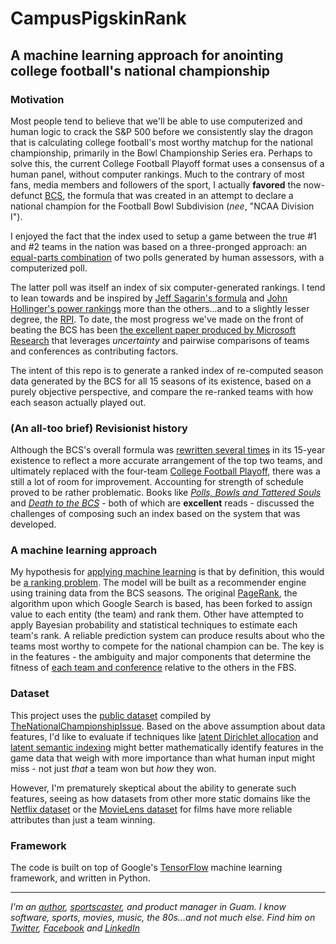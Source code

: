 # CampusPigskinRank
## A machine learning approach for anointing college football's national championship
### Motivation
Most people tend to believe that we'll be able to use computerized and human logic to crack the S&P 500 before we consistently slay the dragon that is calculating college football's most worthy matchup for the national championship, primarily in the Bowl Championship Series era. Perhaps to solve this, the current College Football Playoff format uses a consensus of a human panel, without computer rankings. Much to the contrary of most fans, media members and followers of the sport, I actually **favored** the now-defunct [BCS](https://en.wikipedia.org/wiki/Bowl_Championship_Series), the formula that was created in an attempt to declare a national champion for the Football Bowl Subdivision (_nee_, "NCAA Division I"). 

I enjoyed the fact that the index used to setup a game between the true #1 and #2 teams in the nation was based on a three-pronged approach: an [equal-parts combination](http://www.bcsfootball.org/news/story?id=4819686) of two polls generated by human assessors, with a computerized poll.

The latter poll was itself an index of six computer-generated rankings. I tend to lean towards and be inspired by [Jeff Sagarin's formula](http://sagarin.com/sports/cfsend.htm) and [John Hollinger's power rankings]( http://www.thunderfans.com/vforum/showthread.php?3590-Hollinger-s-power-rankings&p=45436#post45436) more than the others...and to a slightly lesser degree, the [RPI](https://en.wikipedia.org/w/index.php?title=Rating_Percentage_Index). To date, the most progress we've made on the front of beating the BCS has been [the excellent paper produced by Microsoft Research](http://www.cs.toronto.edu/~dtarlow/NCAAF.pdf) that leverages _uncertainty_ and pairwise comparisons of teams and conferences as contributing factors.

The intent of this repo is to generate a ranked index of re-computed season data generated by the BCS for all 15 seasons of its existence, based on a purely objective perspective, and compare the re-ranked teams with how each season actually played out.
### (An all-too brief) Revisionist history
Although the BCS's overall formula was [rewritten several times](http://thenationalchampionshipissue.blogspot.com/2006/11/versions-of-bcs-5-and-counting.html) in its 15-year existence to reflect a more accurate arrangement of the top two teams, and ultimately replaced with the four-team [College Football Playoff](https://en.wikipedia.org/wiki/College_Football_Playoff), there was a still a lot of room for improvement. Accounting for strength of schedule proved to be rather problematic. 
Books like [_Polls, Bowls and Tattered Souls_](https://www.amazon.com/Bowls-Polls-Tattered-Souls-Controversy-ebook/dp/B00II92YOA) and [_Death to the BCS_](https://www.amazon.com/Death-BCS-Totally-Definitive-Championship-ebook/dp/B0052RCW3Y) - both of which are **excellent** reads - discussed the challenges of composing such an index based on the system that was developed.

### A machine learning approach
My hypothesis for [applying machine learning](http://blog.kaggle.com/2016/07/21/approaching-almost-any-machine-learning-problem-abhishek-thakur/) is that by definition, this would be [a ranking problem](http://www.slideshare.net/kerveros99/learning-to-rank-for-recommender-system-tutorial-acm-recsys-2013). The model will be built as a recommender engine using training data from the BCS seasons. The original [PageRank](http://infolab.stanford.edu/~backrub/google.html), the algorithm upon which Google Search is based, has been forked to assign value to each entity (the team) and rank them. Other have attempted to apply Bayesian probability and statistical techniques to estimate each team's rank. 
A reliable prediction system can produce results about who the teams most worthy to compete for the national champion can be. The key is in the features - the ambiguity and major components that determine the fitness of [each team and conference](http://web1.ncaa.org/onlineDir/exec2/sponsorship?sortOrder=0&division=1A&sport=MFB) relative to the others in the FBS. 

### Dataset
This project uses the [public dataset](http://thenationalchampionshipissue.blogspot.com/2005/08/ungodly-amount-of-football-data.html) compiled by [TheNationalChampionshipIssue](http://thenationalchampionshipissue.blogspot.com/). Based on the above assumption about data features, I'd like to evaluate if techniques like [latent Dirichlet allocation](http://blog.echen.me/2011/08/22/introduction-to-latent-dirichlet-allocation/) and [latent semantic indexing](http://nlp.stanford.edu/IR-book/html/htmledition/latent-semantic-indexing-1.html) might better mathematically identify features in the game data that weigh with more importance than what human input might miss - not just _that_ a team won but _how_ they won. 

However, I'm prematurely skeptical about the ability to generate such features, seeing as how datasets from other more static domains like the [Netflix dataset](https://gist.github.com/janisozaur/3192952) or the [MovieLens dataset](http://grouplens.org/datasets/movielens/) for films have more reliable attributes than just a team winning.

### Framework
The code is built on top of Google's [TensorFlow](https://www.tensorflow.org/) machine learning framework, and written in Python.

___
_I'm an [author](https://www.amazon.com/Designing-Developing-Google-Glass-Differently/dp/1491946458/), [sportscaster](https://plus.google.com/+JasonSalas/posts/UCHTyZLJ2y9), and product manager in Guam. I know software, sports, movies, music, the 80s...and not much else. Find him on [Twitter](https://twitter.com/jasonsalas), [Facebook](https://www.facebook.com/jasonsalas) and [LinkedIn](https://www.linkedin.com/in/jasonsalas671)_
